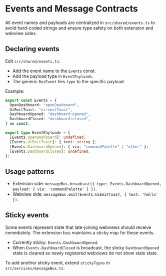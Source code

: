 # Events and Message Contracts

All event names and payloads are centralized in `src/shared/events.ts` to avoid hard-coded strings and ensure type safety on both extension and webview sides.

## Declaring events

Edit `src/shared/events.ts`:

- Add the event name to the `Events` const.
- Add the payload type in `EventPayloads`.
- The generic `BusEvent` ties `type` to the specific payload.

Example:

```ts
export const Events = {
  OpenDashboard: "openDashboard",
  UiEmitToast: "ui:emitToast",
  DashboardOpened: "dashboard:opened",
  DashboardClosed: "dashboard:closed",
} as const;

export type EventPayloads = {
  [Events.OpenDashboard]: undefined;
  [Events.UiEmitToast]: { text: string };
  [Events.DashboardOpened]: { via: "commandPalette" | "other" };
  [Events.DashboardClosed]: undefined;
};
```

## Usage patterns

- Extension side: `messageBus.broadcast({ type: Events.DashboardOpened, payload: { via: 'commandPalette' } })`.
- Webview side: `messageBus.emit(Events.UiEmitToast, { text: 'hello' })`.

## Sticky events

Some events represent state that late-joining webviews should receive immediately. The extension bus maintains a sticky map for these events.

- Currently sticky: `Events.DashboardOpened`.
- When `Events.DashboardClosed` is broadcast, the sticky `DashboardOpened` state is cleared so newly registered webviews do not show stale state.

To add another sticky event, extend `stickyTypes` in `src/services/messageBus.ts`.
